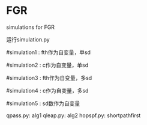 # FGR
simulations for FGR


运行simulation.py

#simulation1 : fth作为自变量，单sd

#simulation2 : c作为自变量，单sd

#simulation3 : fth作为自变量，多sd

#simulation4 : c作为自变量，多sd

#simulation5 : sd数作为自变量

qpass.py: alg1
qleap.py: alg2
hopspf.py: shortpathfirst
